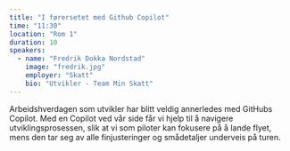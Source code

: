 ```yaml
---
title: "I førersetet med Github Copilot"
time: "11:30"
location: "Rom 1"
duration: 10
speakers:
  - name: "Fredrik Dokka Nordstad"
    image: "fredrik.jpg"
    employer: "Skatt"
    bio: "Utvikler - Team Min Skatt"
---
```


Arbeidshverdagen som utvikler har blitt veldig annerledes med GitHubs Copilot. Med en Copilot ved vår side får vi hjelp til å navigere utviklingsprosessen, slik at vi som piloter kan fokusere på å lande flyet, mens den tar seg av alle finjusteringer og smådetaljer underveis på turen.
